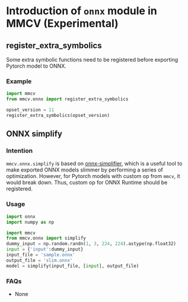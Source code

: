 # Introduction of `onnx` module in MMCV (Experimental)

## register_extra_symbolics

Some extra symbolic functions need to be registered before exporting Pytorch model to ONNX.

### Example

```python
import mmcv
from mmcv.onnx import register_extra_symbolics

opset_version = 11
register_extra_symbolics(opset_version)
```

## ONNX simplify

### Intention

`mmcv.onnx.simplify` is based on [onnx-simplifier](https://github.com/daquexian/onnx-simplifier), which is a useful tool to make exported ONNX models slimmer by performing a series of optimization. However, for Pytorch models with custom op from `mmcv`, it would break down. Thus, custom op for ONNX Runtime should be registered.

### Usage

```python
import onnx
import numpy as np

import mmcv
from mmcv.onnx import simplify
dummy_input = np.random.randn(1, 3, 224, 224).astype(np.float32)
input = {'input':dummy_input}
input_file = 'sample.onnx'
output_file = 'slim.onnx'
model = simplify(input_file, [input], output_file)
```

### FAQs

- None

